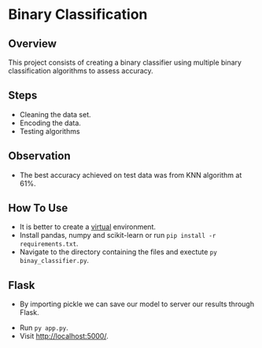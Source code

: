 # Binary Classification

## Overview
This project consists of creating a binary classifier using multiple binary classification algorithms to assess accuracy.

## Steps
* Cleaning the data set.
* Encoding the data.
* Testing algorithms

## Observation
- The best accuracy achieved on test data was from KNN algorithm at 61%.
## How To Use
* It is better to create a [virtual](https://docs.python.org/3/library/venv.html) environment.
* Install pandas, numpy and scikit-learn or run ```pip install -r requirements.txt```.
* Navigate to the directory containing the files and exectute 
```py binay_classifier.py```.
## Flask
- By importing pickle we can save our model to server our results through Flask.
* Run ```py app.py```.
* Visit [http://localhost:5000/](http://localhost:5000/).
